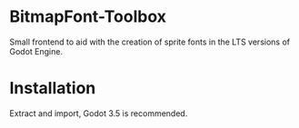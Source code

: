 # BitmapFont-Toolbox
Small frontend to aid with the creation of sprite fonts in the LTS versions of Godot Engine.

# Installation
Extract and import, Godot 3.5 is recommended.
